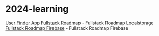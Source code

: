 # 2024-learning

[User Finder App](https://user-finder-app-chatgpt.netlify.app/)
[Fullstack Roadmap](https://fullstack-interview-roadmap.netlify.app/) - Fullstack Roadmap Localstorage
[Fullstack Roadmap Firebase](https://roadmap-fullstack.netlify.app/) - Fullstack Roadmap Firebase

